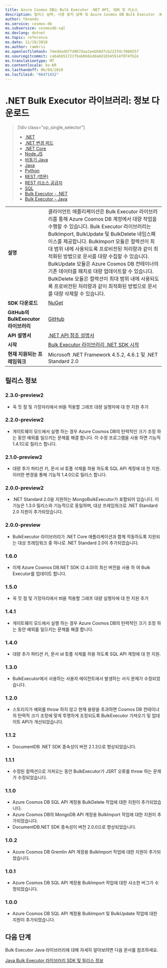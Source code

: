 ```yaml
---
title: Azure Cosmos DB는 Bulk Executor .NET API, SDK 및 리소스
description: 릴리스 날짜, 사용 중지 날짜 및 Azure Cosmos DB Bulk Executor .NET SDK의 각 버전 간 변경 내용을 포함하여 Bulk Executor .NET API 및 SDK에 대한 모든 것을 알아봅니다.
author: tknandu
ms.service: cosmos-db
ms.subservice: cosmosdb-sql
ms.devlang: dotnet
ms.topic: reference
ms.date: 11/19/2018
ms.author: ramkris
ms.openlocfilehash: 74eddadd7fd967daa1eebb9d7cb223fdc708025f
ms.sourcegitcommit: cababb51721f6ab6b61dda6d18345514f074fb2e
ms.translationtype: MT
ms.contentlocale: ko-KR
ms.lasthandoff: 06/04/2019
ms.locfileid: "66471432"
---
```

# <a name="net-bulk-executor-library-download-information"></a>.NET Bulk Executor 라이브러리: 정보 다운로드 

> [!div class="op_single_selector"]
> * [.NET](sql-api-sdk-dotnet.md)
> * [.NET 변경 피드](sql-api-sdk-dotnet-changefeed.md)
> * [.NET Core](sql-api-sdk-dotnet-core.md)
> * [Node.JS](sql-api-sdk-node.md)
> * [비동기 Java](sql-api-sdk-async-java.md)
> * [Java](sql-api-sdk-java.md)
> * [Python](sql-api-sdk-python.md)
> * [REST (영문)](https://docs.microsoft.com/rest/api/cosmos-db/)
> * [REST 리소스 공급자](https://docs.microsoft.com/rest/api/cosmos-db-resource-provider/)
> * [SQL](sql-api-query-reference.md)
> * [Bulk Executor - .NET](sql-api-sdk-bulk-executor-dot-net.md)
> * [Bulk Executor - Java](sql-api-sdk-bulk-executor-java.md)

| |  |
|---|---|
| **설명**| 클라이언트 애플리케이션은 Bulk Executor 라이브러리를 통해 Azure Cosmos DB 계정에서 대량 작업을 수행할 수 있습니다. Bulk Executor 라이브러리는 BulkImport, BulkUpdate 및 BulkDelete 네임스페이스를 제공합니다. BulkImport 모듈은 컬렉션이 최대 범위 내에 사용되도록 프로비전된 처리량과 같이 최적화된 방법으로 문서를 대량 수집할 수 있습니다. BulkUpdate 모듈은 Azure Cosmos DB 컨테이너의 기존 데이터를 패치로 대량 업데이트할 수 있습니다. BulkDelete 모듈은 컬렉션이 최대 범위 내에 사용되도록 프로비전된 처리량과 같이 최적화된 방법으로 문서를 대량 삭제할 수 있습니다.|
|**SDK 다운로드**| [NuGet](https://www.nuget.org/packages/Microsoft.Azure.CosmosDB.BulkExecutor/) |
| **GitHub의 BulkExecutor 라이브러리**| [GitHub](https://github.com/Azure/azure-cosmosdb-bulkexecutor-dotnet-getting-started)|
|**API 설명서**|[.NET API 참조 설명서](https://docs.microsoft.com/dotnet/api/microsoft.azure.cosmosdb.bulkexecutor?view=azure-dotnet)|
|**시작**|[Bulk Executor 라이브러리 .NET SDK 시작](bulk-executor-dot-net.md)|
| **현재 지원되는 프레임워크**| Microsoft .NET Framework 4.5.2, 4.6.1 및 .NET Standard 2.0 |

## <a name="release-notes"></a>릴리스 정보

### <a name="a-name230-preview2230-preview2"></a><a name="2.3.0-preview2"/>2.3.0-preview2

* 꼭 짓 점 및 가장자리에서 ttl을 적용할 그래프 대량 실행자에 대 한 지원 추가

### <a name="a-name220-preview2220-preview2"></a><a name="2.2.0-preview2"/>2.2.0-preview2

* 게이트웨이 모드에서 실행 하는 경우 Azure Cosmos DB의 탄력적인 크기 조정 하는 동안 예외를 일으키는 문제를 해결 합니다. 이 수정 프로그램을 사용 하면 기능적 1.4.1으로 릴리스 합니다.

### <a name="a-name210-preview2210-preview2"></a><a name="2.1.0-preview2"/>2.1.0-preview2

* 대량 추가 파티션 키, 문서 id 튜플 삭제를 허용 하도록 SQL API 계정에 대 한 지원. 이러한 변경을 통해 기능적 1.4.0으로 릴리스 합니다.

### <a name="a-name200-preview2200-preview2"></a><a name="2.0.0-preview2"/>2.0.0-preview2

* .NET Standard 2.0을 지원하는 MongoBulkExecutor가 포함되어 있습니다. 이 기능은 1.3.0 릴리스와 기능적으로 동일하며, 대상 프레임워크로 .NET Standard 2.0 지원이 추가되었습니다.

### <a name="a-name200-preview200-preview"></a><a name="2.0.0-preview"/>2.0.0-preview

* BulkExecutor 라이브러리가 .NET Core 애플리케이션과 함께 작동하도록 지원되는 대상 프레임워크 중 하나로 .NET Standard 2.0이 추가되었습니다.

### <a name="a-name160160"></a><a name="1.6.0"/>1.6.0

* 이제 Azure Cosmos DB.NET SDK (2.4.0)의 최신 버전을 사용 하 여 Bulk Executor를 업데이트 합니다.

### <a name="a-name150150"></a><a name="1.5.0"/>1.5.0

* 꼭 짓 점 및 가장자리에서 ttl을 적용할 그래프 대량 실행자에 대 한 지원 추가

### <a name="a-name141141"></a><a name="1.4.1"/>1.4.1

* 게이트웨이 모드에서 실행 하는 경우 Azure Cosmos DB의 탄력적인 크기 조정 하는 동안 예외를 일으키는 문제를 해결 합니다.

### <a name="a-name140140"></a><a name="1.4.0"/>1.4.0

* 대량 추가 파티션 키, 문서 id 튜플 삭제를 허용 하도록 SQL API 계정에 대 한 지원.

### <a name="a-name130130"></a><a name="1.3.0"/>1.3.0

* BulkExecutor에서 사용하는 사용자 에이전트에서 발생하는 서식 문제가 수정되었습니다.

### <a name="a-name120120"></a><a name="1.2.0"/>1.2.0

* 스토리지가 예외를 throw 하지 않고 현재 용량을 초과하면 Cosmos DB 컨테이너의 탄력적 크기 조정에 맞게 투명하게 조정되도록 BulkExecutor 가져오기 및 업데이트 API가 개선되었습니다.

### <a name="a-name112112"></a><a name="1.1.2"/>1.1.2

* DocumentDB .NET SDK 종속성이 버전 2.1.3으로 향상되었습니다.

### <a name="a-name111111"></a><a name="1.1.1"/>1.1.1

* 수정된 컬렉션으로 가져오는 동안 BulkExecutor가 JSRT 오류를 throw 하는 문제가 수정되었습니다.

### <a name="a-name110110"></a><a name="1.1.0"/>1.1.0

* Azure Cosmos DB SQL API 계정용 BulkDelete 작업에 대한 지원이 추가되었습니다.
* Azure Cosmos DB의 MongoDB API 계정용 BulkImport 작업에 대한 지원이 추가되었습니다.
* DocumentDB.NET SDK 종속성이 버전 2.0.0으로 향상되었습니다. 

### <a name="a-name102102"></a><a name="1.0.2"/>1.0.2

* Azure Cosmos DB Gremlin API 계정용 BulkImport 작업에 대한 지원이 추가되었습니다.

### <a name="a-name101101"></a><a name="1.0.1"/>1.0.1

* Azure Cosmos DB SQL API 계정용 BulkImport 작업에 대한 사소한 버그가 수정되었습니다.

### <a name="a-name100100"></a><a name="1.0.0"/>1.0.0

* Azure Cosmos DB SQL API 계정용 BulkImport 및 BulkUpdate 작업에 대한 지원이 추가되었습니다.

## <a name="next-steps"></a>다음 단계

Bulk Executor Java 라이브러리에 대해 자세히 알아보려면 다음 문서를 참조하세요.

[Java Bulk Executor 라이브러리 SDK 및 릴리스 정보](sql-api-sdk-bulk-executor-java.md)
